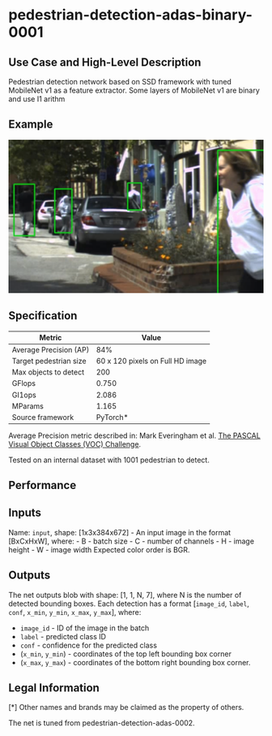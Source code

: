 # pedestrian-detection-adas-binary-0001

## Use Case and High-Level Description

Pedestrian detection network based on SSD framework with tuned MobileNet v1 as a feature extractor.
Some layers of MobileNet v1 are binary and use I1 arithm

## Example

![](./pedestrian-detection-adas-binary-0001.png)

## Specification

| Metric                          | Value                                     |
|---------------------------------|-------------------------------------------|
| Average Precision (AP)          | 84%                                       |
| Target pedestrian size          | 60 x 120 pixels on Full HD image          |
| Max objects to detect           | 200                                       |
| GFlops                          | 0.750                                     |
| GI1ops                          | 2.086                                     |
| MParams                         | 1.165                                     |
| Source framework                | PyTorch*                                  |

Average Precision metric described in: Mark Everingham et al.
[The PASCAL Visual Object Classes (VOC) Challenge](http://host.robots.ox.ac.uk/pascal/VOC/pubs/everingham10.pdf).

Tested on an internal dataset with 1001 pedestrian to detect.

## Performance

## Inputs

Name: `input`, shape: [1x3x384x672] - An input image in the format [BxCxHxW],
  where:
    - B - batch size
    - C - number of channels
    - H - image height
    - W - image width
  Expected color order is BGR.

## Outputs

The net outputs blob with shape: [1, 1, N, 7], where N is the number of detected
bounding boxes. Each detection has a format
  [`image_id`, `label`, `conf`, `x_min`, `y_min`, `x_max`, `y_max`], where:
  - `image_id` - ID of the image in the batch
  - `label` - predicted class ID
  - `conf` - confidence for the predicted class
  - (`x_min`, `y_min`) - coordinates of the top left bounding box corner
  - (`x_max`, `y_max`) - coordinates of the bottom right bounding box corner.

## Legal Information
[*] Other names and brands may be claimed as the property of others.

The net is tuned from pedestrian-detection-adas-0002.
